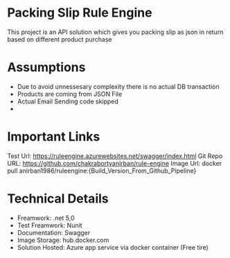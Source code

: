 # Packing Slip Rule Engine

This project is an API solution which gives you packing slip as json in return based on different product purchase

# Assumptions

- Due to avoid unnessesary complexity there is no actual DB transaction
- Products are coming from JSON File
- Actual Email Sending code skipped
-

# Important Links

Test Url: https://ruleengine.azurewebsites.net/swagger/index.html
Git Repo URL: https://github.com/chakrabortyanirban/rule-engine
Image Url: docker pull anirban1986/ruleengine:{Build_Version_From_Github_Pipeline}

# Technical Details

- Freamwork: .net 5,0
- Test Freamwork: Nunit
- Documentation: Swagger
- Image Storage: hub.docker.com
- Solution Hosted: Azure app service via docker container (Free tire)

